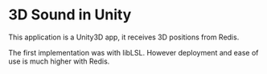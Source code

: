 
# 3D Sound in Unity 

This application is a Unity3D app, it receives 3D positions from Redis. 

The first implementation was with libLSL. However deployment and ease of use 
is much higher with Redis. 
